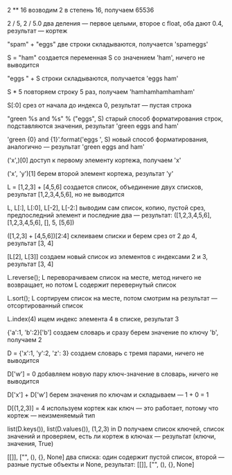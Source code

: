 2 ** 16
возводим 2 в степень 16, получаем 65536

2 / 5, 2 / 5.0
два деления — первое целыми, второе с float, оба дают 0.4, результат — кортеж

"spam" + "eggs"
две строки складываются, получается 'spameggs'

S = "ham"
создается переменная S со значением 'ham', ничего не выводится

"eggs " + S
строки складываются, получается 'eggs ham'

S * 5
повторяем строку 5 раз, получаем 'hamhamhamhamham'

S[:0]
срез от начала до индекса 0, результат — пустая строка

"green %s and %s" % ("eggs", S)
старый способ форматирования строк, подставляются значения, результат 'green eggs and ham'

'green {0} and {1}'.format('eggs ', S)
новый способ форматирования, аналогично — результат 'green eggs and ham'

('x',)[0]
доступ к первому элементу кортежа, получаем 'x'

('x', 'y')[1]
берем второй элемент кортежа, результат 'y'

L = [1,2,3] + [4,5,6]
создается список, объединение двух списков, результат [1,2,3,4,5,6], но не выводится

L, L[:], L[:0], L[-2], L[-2:]
выводим сам список, копию, пустой срез, предпоследний элемент и последние два — результат: ([1,2,3,4,5,6], [1,2,3,4,5,6], [], 5, [5,6])

([1,2,3] + [4,5,6])[2:4]
склеиваем списки и берем срез от 2 до 4, результат [3, 4]

[L[2], L[3]]
создаем новый список из элементов с индексами 2 и 3, результат [3, 4]

L.reverse(); L
переворачиваем список на месте, метод ничего не возвращает, но потом L содержит перевернутый список

L.sort(); L
сортируем список на месте, потом смотрим на результат — отсортированный список

L.index(4)
ищем индекс элемента 4 в списке, результат 3

{'a':1, 'b':2}['b']
создаем словарь и сразу берем значение по ключу 'b', получаем 2

D = {'x':1, 'y':2, 'z': 3}
создаем словарь с тремя парами, ничего не выводится

D['w'] = 0
добавляем новую пару ключ-значение в словарь, ничего не выводится

D['x'] + D['w']
берем значения по ключам и складываем — 1 + 0 = 1

D[(1,2,3)] = 4
используем кортеж как ключ — это работает, потому что кортеж — неизменяемый тип

list(D.keys()), list(D.values()), (1,2,3) in D
получаем список ключей, список значений и проверяем, есть ли кортеж в ключах — результат (ключи, значения, True)

[[]], ["", (), {}, None]
два списка: один содержит пустой список, второй — разные пустые объекты и None, результат: [[]], ["", (), {}, None]



